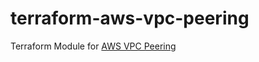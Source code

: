 # terraform-aws-vpc-peering

Terraform Module for [AWS VPC Peering](https://docs.aws.amazon.com/vpc/latest/peering/what-is-vpc-peering.html)

